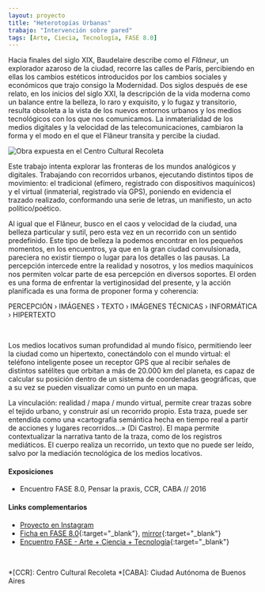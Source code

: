 ```yaml
---
layout: proyecto
title: "Heterotopías Urbanas"
trabajo: "Intervención sobre pared"
tags: [Arte, Ciecia, Tecnología, FASE 8.0]
---
```


Hacia finales del siglo XIX, Baudelaire describe como el *Flâneur*, un explorador azaroso de la ciudad, recorre las calles de París, percibiendo en ellas los cambios estéticos introducidos por los cambios sociales y económicos que trajo consigo la Modernidad. Dos siglos después de ese relato, en los inicios del siglo XXI, la descripción de la vida moderna como un balance entre la belleza, lo raro y exquisito, y lo fugaz y transitorio, resulta obsoleta a la vista de los nuevos entornos urbanos y los medios tecnológicos con los que nos comunicamos. La inmaterialidad de los medios digitales y la velocidad de las telecomunicaciones, cambiaron la forma y el modo en el que el Flâneur transita y percibe la ciudad.  

<img src="{{ site.baseurl }}/img/2016_heterotopías-1.jpg" alt="Obra expuesta en el Centro Cultural Recoleta" />

Este trabajo intenta explorar las fronteras de los mundos analógicos y digitales. Trabajando con recorridos urbanos, ejecutando distintos tipos de movimiento: el tradicional (efímero, registrado con dispositivos maquínicos) y el virtual (inmaterial, registrado vía GPS), poniendo en evidencia el trazado realizado, conformando una serie de letras, un manifiesto, un acto político/poético.  

Al igual que el Flâneur, busco en el caos y velocidad de la ciudad, una belleza particular y sutil, pero esta vez en un recorrido con un sentido predefinido. Este tipo de belleza la podemos encontrar en los pequeños momentos, en los encuentros, ya que en la gran ciudad convulsionada, pareciera no existir tiempo o lugar para los detalles o las pausas. La percepción intercede entre la realidad y nosotros, y los medios maquínicos nos permiten volcar parte de esa percepción en diversos soportes. El orden es una forma de enfrentar la vertiginosidad del presente, y la acción planificada es una forma de proponer forma y coherencia:  

PERCEPCIÓN  ›  IMÁGENES  ›  TEXTO  ›  IMÁGENES TÉCNICAS  ›  INFORMÁTICA  ›  HIPERTEXTO

<div class="fotorama" data-fit="cover">
	<img src="{{ site.baseurl }}/img/2016_heterotopías-3.jpg" alt="" />
	<img src="{{ site.baseurl }}/img/2016_heterotopías-4.jpg" alt="" />
	<img src="{{ site.baseurl }}/img/2016_heterotopías-5.jpg" alt="" />
	<img src="{{ site.baseurl }}/img/2016_heterotopías-6.jpg" alt="" />
	<img src="{{ site.baseurl }}/img/2016_heterotopías-7.jpg" alt="" />
</div>

Los medios locativos suman profundidad al mundo físico, permitiendo leer la ciudad como un hipertexto, conectándolo con el mundo virtual: el teléfono inteligente posee un receptor GPS que al recibir señales de distintos satélites que orbitan a más de 20.000 km del planeta, es capaz de calcular su posición dentro de un sistema de coordenadas geográficas, que a su vez se pueden visualizar como un punto en un mapa.  

La vinculación: realidad / mapa / mundo virtual, permite crear trazas sobre el tejido urbano, y construir así un recorrido propio. Esta traza, puede ser entendida como una «cartografía semántica hecha en tiempo real a partir de acciones y lugares recorridos…» (Di Castro). El mapa permite contextualizar la narrativa tanto de la traza, como de los registros mediáticos. El cuerpo realiza un recorrido, un texto que no puede ser leído, salvo por la mediación tecnológica de los medios locativos.  

#### Exposiciones
- Encuentro FASE 8.0, Pensar la praxis, CCR, CABA // 2016

#### Links complementarios

- [Proyecto en Instagram](https://www.instagram.com/heterotopias.urbanas/)
- [Ficha en FASE 8.0](http://encuentrofase.com.ar/node/97){:target="_blank"}, [mirror](https://web.archive.org/web/20161220010941/http://encuentrofase.com.ar/node/97){:target="_blank"}
- [Encuentro FASE - Arte + Ciencia + Tecnología](http://encuentrofase.com.ar){:target="_blank"}

<div class="fotorama" data-fit="cover">
	<img src="{{ site.baseurl }}/img/2016_heterotopías-proceso-01.jpg" alt="" />
	<img src="{{ site.baseurl }}/img/2016_heterotopías-proceso-02.jpg" alt="" />
	<img src="{{ site.baseurl }}/img/2016_heterotopías-proceso-03.jpg" alt="" />
	<img src="{{ site.baseurl }}/img/2016_heterotopías-proceso-04.jpg" alt="" />
	<img src="{{ site.baseurl }}/img/2016_heterotopías-proceso-05.jpg" alt="" />
</div>

*[CCR]: Centro Cultural Recoleta
*[CABA]: Ciudad Autónoma de Buenos Aires
